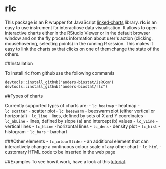 # rlc

This package is an R wrapper fot JavaScript 
[linked-charts](https://kloivenn.github.io/linked-charts) library.
**rlc** is an easy to use instrument for interactiove data visualisation.
It allows to open interactive charts either in the RStudio Viewer or
in the default browser window and on the fly process information about user's
action (clicking, mousehovering, selecting points) in the running R session.
This makes it easy to link the charts so that clicks on one of them change the state
of the others.

##Installation

To install rlc from github use the following commands

```
devtools::install_github("anders-biostat/JsRCom")
devtools::install_github("anders-biostat/rlc")
```

##Types of charts

Currently supported types of charts are:
	- ```lc_heatmap``` - heatmap
	- ```lc_scatter``` - scatter plot
	- ```lc_beeswarm``` - beeswarm plot (either vertical or horizontal)
	- ```lc_line``` - lines, defined by sets of X and Y coordinates
	- ```lc_abLine``` - lines, defined by slope (a) and intercept (b) values
	- ```lc_vLine``` - vertical lines
	- ```lc_hLine``` - horizontal lines
	- ```lc_dens``` - density plot
	- ```lc_hist``` - histogram
	- ```lc_bars``` - barchart

###Other elements
	- ```lc_colourSlider``` - an additional element that can interactively change a continuous colour scale of any other chart
	- ```lc_html``` - customary HTML code to be inserted in the web page

##Examples
To see how it work, have a look at this [tutorial](https://github.com/anders-biostat/rlc_tutorial).
